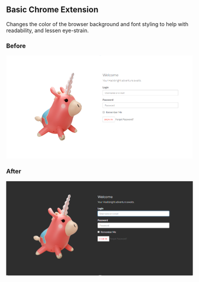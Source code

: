 ## Basic Chrome Extension
Changes the color of the browser background and font styling to help with readability, and lessen eye-strain.
### Before
![Homepage](static/normal_homepage.PNG)
### After
![DK Homepage](static/darkmode_homepage.PNG)

